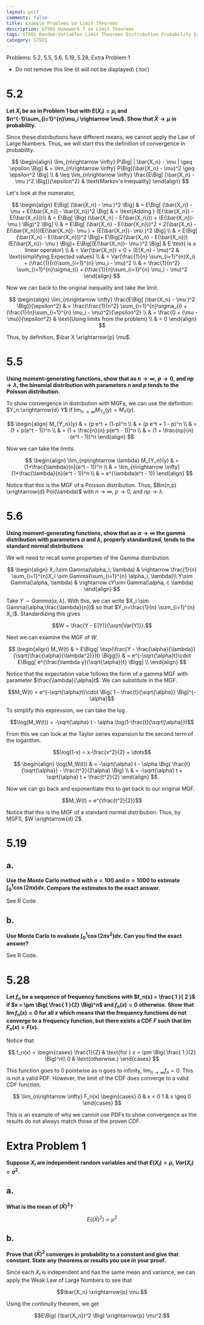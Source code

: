 ```yaml
---
layout: post
comments: false
title: Example Problems on Limit Theorems
description: ST501 Homework 7 on Limit Theorems
tags: ST501 Random-Variables Limit Theorems Distribution Probability Examples Statistics
category: ST501
---
```


Problems: 5.2, 5.5, 5.6, 5.19, 5.28, Extra Problem 1


* Do not remove this line (it will not be displayed)
{:toc}

# 5.2
**Let $X_i$ be as in Problem 1 but with $E(X_i) = \mu_i$ and $n^{-1}\sum_{i=1}^{n}\mu_i \rightarrow \mu$. Show that $\bar X \rightarrow \mu$ in probability.**

Since these distributions have different means, we cannot apply the Law of Large Numbers. Thus, we will start this the definition of convergence in probability.

$$
	\begin{align}
		\lim_{n\rightarrow \infty} P\Big[ | \bar{X_n} - \mu | \geq \epsilon \Big] & = \lim_{n\rightarrow \infty} P\Big[(\bar{X_n} - \mu)^2 \geq \epsilon^2 \Big] \\
		& \leq \lim_{n\rightarrow \infty} \frac{E\Big[ (\bar{X_n} - \mu )^2 \Big]}{\epsilon^2} & \text{Markov's Inequality}
	\end{align}
$$

Let's look at the numerator,

$$
	\begin{align}
		E\Big[ (\bar{X_n} - \mu )^2 \Big] & = E\Big[ (\bar{X_n} - \mu + E(\bar{X_n}) - \bar{X_n})^2 \Big] & = \text{Adding } (E(\bar{X_n}) - E(\bar{X_n}))\\
			& = E\Big[ \Big( (\bar{X_n} - E(\bar{X_n}))  + (E(\bar{X_n})- \mu ) \Big)^2  \Big] \\
			& = E\Big[ (\bar{X_n} - E(\bar{X_n}))^2  + 2(\bar{X_n} - E(\bar{X_n}))(E(\bar{X_n})- \mu ) +  (E(\bar{X_n})- \mu )^2  \Big] \\
			& = E\Big[ (\bar{X_n} - E(\bar{X_n}))^2  \Big]+ E\Big[2(\bar{X_n} - E(\bar{X_n}))(E(\bar{X_n})- \mu ) \Big]+  E\Big[(E(\bar{X_n})- \mu )^2  \Big] & E \text{ is a linear operator} \\
			& = Var(\bar{X_n}) + 0 + (E(X_n) - \mu)^2 & \text{simplifying Expected values} \\
			& = Var(\frac{1}{n} \sum_{i=1}^{n}X_i) + (\frac{1}{n}\sum_{i=1}^{n} \mu_i - \mu)^2 \\
			& = \frac{1}{n^2} \sum_{i=1}^{n}\sigma_{i} + (\frac{1}{n}\sum_{i=1}^{n} \mu_i - \mu)^2
	\end{align}
$$

Now we can back to the original inequality and take the limit.

$$
	\begin{align}
		\lim_{n\rightarrow \infty} \frac{E\Big[ (\bar{X_n} - \mu )^2 \Big]}{\epsilon^2} & = \frac{\frac{1}{n^2} \sum_{i=1}^{n}\sigma_{i} + (\frac{1}{n}\sum_{i=1}^{n} \mu_i - \mu)^2}{\epsilon^2} \\
		& = \frac{0 + (\mu - \mu)}{\epsilon^2} & \text{Using limits from the problem} \\
		& = 0
	\end{align}
$$

Thus, by definition, $\bar X \xrightarrow{p} \mu$.

# 5.5
**Using moment-generating functions, show that as $n\rightarrow \infty, \ p \rightarrow 0$, and $np\rightarrow \lambda$, the binomial distribution with parameters $n$ and $p$ tends to the Poisson distribution.**

To show convergence in distribution with MGFs, we can use the definition: $Y_n \xrightarrow{d} Y$ if $\lim_{n\rightarrow \infty} M_{Y_n}(y) = M_Y(y)$.

$$
	\begin{align}
		M_{Y_n}(y) & = (p e^t + (1-p)^n \\
			& = (p e^t + 1 - p)^n \\
			& = (1 + p(e^t - 1))^n \\
			& = (1 + \frac{n}{n} p(e^t - 1))^n \\
			& = (1 + \frac{np}{n}(e^t - 1))^n
	\end{align}
$$

Now we can take the limits.

$$
	\begin{align}
		\lim_{np\rightarrow \lambda} M_{Y_n}(y) & = (1+\frac{\lambda}{n}(e^t - 1))^n  \\
			& = \lim_{n\rightarrow \infty} (1+\frac{\lambda}{n}(e^t - 1))^n \\
			& = e^{\lambda(e^t - 1)}
	\end{align}
$$

Notice that this is the MGF of a Poisson distribution. Thus, $Bin(n,p) \xrightarrow{d} Poi(\lambda)$ with $n\rightarrow \infty, \ p \rightarrow 0$, and $np\rightarrow \lambda$.

# 5.6
**Using moment-generating functions, show that as $\alpha \rightarrow \infty$ the gamma distribution with parameters $\alpha$ and $\lambda$, properly standardized, tends to the standard normal distributions**

We will need to recall some properties of the Gamma distribution.

$$
	\begin{align}
		X_i\sim Gamma(\alpha_i, \lambda) & \rightarrow \frac{1}{n} \sum_{i=1}^{n}X_i \sim Gamma(\sum_{i=1}^{n} \alpha_i, \lambda)\\
		Y\sim Gamma(\alpha, \lambda) & \rightarrow cY\sim Gamma(\alpha, c \lambda)
	\end{align}
$$

Take $Y \sim Gamma(\alpha, \lambda)$. With this, we can write $X_i \sim Gamma(\alpha,\frac{\lambda}{n})$ so that $Y_n=\frac{1}{n} \sum_{i=1}^{n} X_i$. Standardizing this gives

$$W = \frac{Y - E(Y)}{\sqrt{Var(Y)}}.$$

Next we can examine the MGF of $W$.

$$
	\begin{align}
		M_W(t) & = E\Bigg[ \exp(\frac{Y - \frac{\alpha}{\lambda}}{\sqrt{\frac{\alpha}{\lambda^2}}}t) \Bigg]\\
			& = e^{-\sqrt{\alpha}t}\cdot E\Bigg[ e^{\frac{\lambda y}{\sqrt{\alpha}}t} \Bigg] \\
	\end{align}
$$

Notice that the expectation value follows the form of a gamma MGF with parameter $\frac{\lambda}{\alpha}t$. We can substitute in the MGF.

$$M_W(t) = e^{-\sqrt{\alpha}t}\cdot \Big( 1 - \frac{t}{\sqrt{\alpha}} \Big)^{-\alpha}$$

To simplify this expression, we can take the $\log$.

$$\log(M_W(t)) = -\sqrt{\alpha} t - \alpha \log(1-\frac{t}{\sqrt{\alpha}})$$

From this we can look at the Taylor series expansion to the second term of the logarithm.

$$\log(1-x) = x-\frac{x^2}{2} + \dots$$

$$
	\begin{align}
		\log(M_W(t)) & = -\sqrt{\alpha} t - \alpha \Big( \frac{t}{\sqrt{\alpha}} - \frac{t^2}{2\alpha} \Big) \\
			& = -\sqrt{\alpha} t + \sqrt{\alpha} t + \frac{t^2}{2}
	\end{align}
$$

Now we can go back and exponentiate this to get back to our original MGF.

$$M_W(t) = e^{\frac{t^2}{2}}$$

Notice that this is the MGF of a standard normal distribution. Thus, by MGFS, $W \xrightarrow{d} Z$.

# 5.19

## a.
**Use the Monte Carlo method with $n = 100$ and $n = 1000$ to estimate $\int_0^1 \cos(2\pi x)dx$. Compare the estimates to the exact answer.**

See R Code.

## b.

**Use Monte Carlo to evaluate $\int_0^1 \cos(2\pi x^2)dx$. Can you find the exact answer?**

See R Code.


# 5.28
**Let $f_n$ be a sequence of frequency functions with $f_n(x) = \frac{ 1 }{ 2 }$ if $x = \pm \Big( \frac{ 1 }{2} \Big)^n$ and $f_n(x) = 0$ otherwise. Show that $\lim f_n(x) = 0$ for all $x$ which means that the frequency functions do not converge to a frequency function, but there exists a CDF $F$ such that $\lim F_n(x) = F(x)$.**

Notice that

$$
f_n(x) =
\begin{cases}
\frac{1}{2} & \text{for }  x = \pm \Big( \frac{ 1 }{2} \Big)^n\\
0 & \text{otherwise.}
\end{cases}
$$

This function goes to 0 pointwise as n goes to infinity, $\lim_{n\rightarrow \infty} f_n = 0$. This is not a valid PDF. However, the limit of the CDF does converge to a valid CDF function.

$$
\lim_{n\rightarrow \infty} F_n(x)
	\begin{cases}
		0 & x < 0
		1 & x \geq 0
	\end{cases}
$$

This is an example of why we cannot use PDFs to show convergence as the results do not always match those of the proven CDF.

# Extra Problem 1

**Suppose $X_i$ are independent random variables and that $E(X_i)=\mu, \ Var(X_i) = \sigma^2$.**

## a.
**What is the mean of $(\bar X)^2$?**

$$E((\bar X)^2) = \mu^2$$

## b.
**Prove that $(\bar X)^2$ converges in probability to a constant and give that constant. State any theorems or results you use in your proof.**

Since each $X_i$ is independent and has the same mean and variance, we can apply the Weak Law of Large Numbers to see that

$$\bar{X_n} \xrightarrow{p} \mu.$$

Using the continuity theorem, we get

$$E\Big( (\bar{X_n})^2 \Big) \xrightarrow{p} \mu^2.$$
